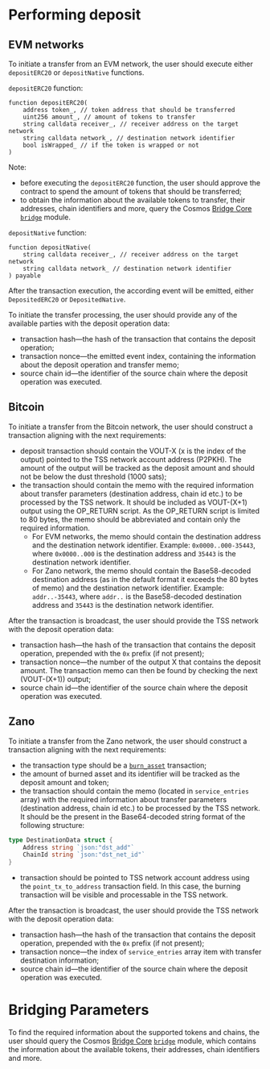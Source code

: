 # Performing deposit

## EVM networks
To initiate a transfer from an EVM network, the user should execute either `depositERC20` or `depositNative` functions.

`depositERC20` function:
```solidity
function depositERC20(
    address token_, // token address that should be transferred
    uint256 amount_, // amount of tokens to transfer
    string calldata receiver_, // receiver address on the target network
    string calldata network_, // destination network identifier
    bool isWrapped_ // if the token is wrapped or not
)
```

Note:
- before executing the `depositERC20` function, the user should approve the contract to spend the amount of tokens that should be transferred;
- to obtain the information about the available tokens to transfer, their addresses, chain identifiers and more, query the Cosmos [Bridge Core](https://github.com/hyle-team/bridgeless-core) [`bridge`](https://github.com/hyle-team/bridgeless-core/tree/main/x/bridge) module.

`depositNative` function:
```solidity
function depositNative(
    string calldata receiver_, // receiver address on the target network
    string calldata network_ // destination network identifier
) payable
```

After the transaction execution, the according event will be emitted, either `DepositedERC20` or `DepositedNative`.

To initiate the transfer processing, the user should provide any of the available parties with the deposit operation data:
- transaction hash—the hash of the transaction that contains the deposit operation;
- transaction nonce—the emitted event index, containing the information about the deposit operation and transfer memo;
- source chain id—the identifier of the source chain where the deposit operation was executed.

## Bitcoin

To initiate a transfer from the Bitcoin network, the user should construct a transaction aligning with the next requirements:
- deposit transaction should contain the VOUT-X (x is the index of the output) pointed to the TSS network account address (P2PKH).
The amount of the output will be tracked as the deposit amount and should not be below the dust threshold (1000 sats);
- the transaction should contain the memo with the required information about transfer parameters (destination address, chain id etc.) to be processed by the TSS network.
It should be included as VOUT-(X+1) output using the OP_RETURN script.
As the OP_RETURN script is limited to 80 bytes, the memo should be abbreviated and contain only the required information.
  - For EVM networks, the memo should contain the destination address and the destination network identifier. Example: `0x0000..000-35443`, where `0x0000..000` is the destination address and `35443` is the destination network identifier.
  - For Zano network, the memo should contain the Base58-decoded destination address (as in the default format it exceeds the 80 bytes of memo) and the destination network identifier. Example: `addr..-35443`, where `addr..` is the Base58-decoded destination address and `35443` is the destination network identifier.

After the transaction is broadcast, the user should provide the TSS network with the deposit operation data:
- transaction hash—the hash of the transaction that contains the deposit operation, prepended with the `0x` prefix (if not present);
- transaction nonce—the number of the output X that contains the deposit amount. The transaction memo can then be found by checking the next (VOUT-(X+1)) output;
- source chain id—the identifier of the source chain where the deposit operation was executed.

## Zano

To initiate a transfer from the Zano network, the user should construct a transaction aligning with the next requirements:
- the transaction type should be a [`burn_asset`](https://docs.zano.org/docs/build/rpc-api/wallet-rpc-api/burn_asset) transaction;
- the amount of burned asset and its identifier will be tracked as the deposit amount and token;
- the transaction should contain the memo (located in `service_entries` array) with the required information about transfer parameters (destination address, chain id etc.) to be processed by the TSS network.
It should be the present in the Base64-decoded string format of the following structure:

``` go
type DestinationData struct {
	Address string `json:"dst_add"`
	ChainId string `json:"dst_net_id"`
}
```
- transaction should be pointed to TSS network account address using the `point_tx_to_address` transaction field.
In this case, the burning transaction will be visible and processable in the TSS network.

After the transaction is broadcast, the user should provide the TSS network with the deposit operation data:
- transaction hash—the hash of the transaction that contains the deposit operation, prepended with the `0x` prefix (if not present);
- transaction nonce—the index of `service_entries` array item with transfer destination information;
- source chain id—the identifier of the source chain where the deposit operation was executed.

# Bridging Parameters
To find the required information about the supported tokens and chains, the user should query the Cosmos [Bridge Core](https://github.com/hyle-team/bridgeless-core) [`bridge`](https://github.com/hyle-team/bridgeless-core/tree/main/x/bridge) module, which contains the information about the available tokens, their addresses, chain identifiers and more.